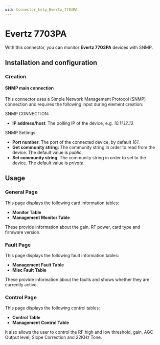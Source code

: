```yaml
---
uid: Connector_help_Evertz_7703PA
---
```


# Evertz 7703PA

With this connector, you can monitor **Evertz 7703PA** devices with SNMP.

## Installation and configuration

### Creation

#### SNMP main connection

This connector uses a Simple Network Management Protocol (SNMP) connection and requires the following input during element creation:

SNMP CONNECTION:

- **IP address/host**: The polling IP of the device, e.g. *10.11.12.13*.

SNMP Settings:

- **Port number**: The port of the connected device, by default *161*.
- **Get community string**: The community string in order to read from the device. The default value is *public*.
- **Set community string**: The community string in order to set to the device. The default value is *private*.

## Usage

### General Page

This page displays the following card information tables:

- **Monitor Table**
- **Management Monitor Table**

These provide information about the gain, RF power, card type and firmware version.

### Fault Page

This page displays the following fault information tables:

- **Management Fault Table**
- **Misc Fault Table**

These provide information about the faults and shows whether they are currently active.

### Control Page

This page displays the following control tables:

- **Control Table**
- **Management Control Table**

It also allows the user to control the RF high and low threshold, gain, AGC Output level, Slope Correction and 22KHz Tone.
